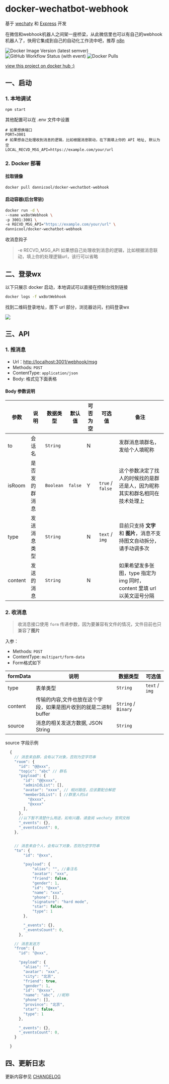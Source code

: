 # docker-wechatbot-webhook

基于 [wechaty](https://github.com/wechaty/wechaty#readme) 和 [Express](https://github.com/expressjs/express) 开发

在微信和webhook机器人之间架一座桥梁，从此微信里也可以有自己的webhook机器人了，快用它集成到自己的自动化工作流中吧，推荐 [n8n](https://github.com/n8n-io/n8n)

![Docker Image Version (latest semver)](https://img.shields.io/docker/v/dannicool/docker-wechatbot-webhook) ![GitHub Workflow Status (with event)](https://img.shields.io/github/actions/workflow/status/danni-cool/docker-wechatbot-webhook/docker-build.yml)  ![Docker Pulls](https://img.shields.io/docker/pulls/dannicool/docker-wechatbot-webhook)

[view this project on docker hub :)](https://hub.docker.com/repository/docker/dannicool/docker-wechatbot-webhook/general)

## 一、启动

### 1. 本地调试

```
npm start
```

其他配置可以在 .env 文件中设置

```
# 如果想换端口
PORT=3001
# 如果想自己处理收到消息的逻辑，比如根据消息联动，在下面填上你的 API 地址, 默认为空
LOCAL_RECVD_MSG_API=https://example.com/your/url
```

### 2. Docker 部署

#### 拉取镜像

```bash
docker pull dannicool/docker-wechatbot-webhook
```

#### 启动容器(后台常驻)

```bash
docker run -d \
--name wxBotWebhook \
-p 3001:3001 \
-e RECVD_MSG_API="https://example.com/your/url" \
dannicool/docker-wechatbot-webhook
```
收消息钩子
>  -e RECVD_MSG_API  如果想自己处理收到消息的逻辑，比如根据消息联动，填上你的处理逻辑url，该行可以省略

## 二、登录wx

以下只展示 docker 启动，本地调试可以直接在控制台找到链接

```bash
docker logs -f wxBotWebhook
```

找到二维码登录地址，图下 url 部分，浏览器访问，扫码登录wx

![](https://cdn.jsdelivr.net/gh/danni-cool/danni-cool@cdn/image/docker-wechat-login-demo.png)

## 三、API

### 1. 推消息

- Url：<http://localhost:3001/webhook/msg>
- Methods: `POST`
- ContentType: `application/json`
- Body: 格式见下面表格

#### Body 参数说明

| 参数 |  说明 | 数据类型 | 默认值 | 可否为空 | 可选值 | 备注 |
|--|--|--|--|--|--|--|
| to | 会话名 | `String` |  |  N  |  | 发群消息填群名，发给个人填昵称 |
| isRoom | 是否发的群消息 | `Boolean` | `false`  | Y  |  `true` / `false`  | 这个参数决定了找人的时候找的是群还是人，因为昵称其实和群名相同在技术处理上  |
| type | 发送消息类型 | `String` | | N | `text` / `img` | 目前只支持 **文字** 和 **图片**，消息不支持图文自动拆分，请手动调多次  |
| content | 发送的消息 | `String` |  | N |  | 如果希望发多张图，type 指定为 img 同时，content 里填 url 以英文逗号分隔 |

### 2. 收消息

> 收消息接口使用 `form` 传递参数，因为要兼容有文件的情况，文件目前也只兼容了**图片**

入参：

- Methods: `POST`
- ContentType: `multipart/form-data`
- Form格式如下

| formData |  说明 | 数据类型 | 可选值 |
|--|--|--|--|
| type | 表单类型 | `String` | `text` / `img` |
| content | 传输的内容,文件也放在这个字段，如果是图片收到的就是二进制buffer | `String` / `Binary`  |  |
| source | 消息的相关发送方数据, JSON String | `String` | |

source 字段示例

```js
  {
    // 消息来自群，会有以下对象，否则为空字符串
    "room": {
      "id": "@@xxx",
      "topic": "abc" // 群名
      "payload": {
        "id": "@@xxxx",
        "adminIdList": [],
        "avatar": "xxxx", // 相对路径，应该要配合解密
        "memberIdList": [ //群里人的id
          "@xxxx",
          "@xxxx"
        ],
      },
      //以下暂不清楚什么用途，如有兴趣，请查阅 wechaty 官网文档
      "_events": {},
      "_eventsCount": 0,
    },


    // 消息来自个人，会有以下对象，否则为空字符串
    "to": {
        "id": "@xxx",

        "payload": {
            "alias": "", //备注名
            "avatar": "xxx",
            "friend": false,
            "gender": 1,
            "id": "@xxx",
            "name": "xxx",
            "phone": [],
            "signature": "hard mode",
            "star": false,
            "type": 1
        },

        "_events": {},
        "_eventsCount": 0,
      },

    // 消息发送方
    "from": {
      "id": "@xxx",

      "payload": {
        "alias": "",
        "avatar": "xxx",
        "city": "北京",
        "friend": true,
        "gender": 1,
        "id": "@xxxx",
        "name": "abc", //昵称
        "phone": [],
        "province": "北京",
        "star": false,
        "type": 1
      },

      "_events": {},
      "_eventsCount": 0,
    }

  }
```



## 四、更新日志

更新内容参见 [CHANGELOG](https://github.com/danni-cool/docker-wechat-roomBot/blob/main/CHANGELOG.md)
